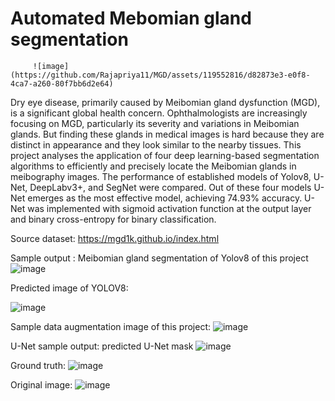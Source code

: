 # Automated Mebomian gland segmentation

         ![image](https://github.com/Rajapriya11/MGD/assets/119552816/d82873e3-e0f8-4ca7-a260-80f7bb6d2e64)

Dry eye disease, primarily caused by Meibomian gland dysfunction (MGD), is a significant global health concern. Ophthalmologists are increasingly focusing on MGD, particularly its severity and variations in Meibomian glands. But finding these glands in medical images is hard because they are distinct in appearance and they look similar to the nearby tissues. This project analyses the application of four deep learning-based segmentation algorithms to efficiently and precisely locate the Meibomian glands in meibography images. The performance of established models of Yolov8, U-Net, DeepLabv3+, and SegNet were compared. Out of these four models U-Net emerges as the most effective model, achieving 74.93% accuracy. U-Net was implemented with sigmoid activation function at the output layer and binary cross-entropy for binary classification.


Source dataset: https://mgd1k.github.io/index.html


Sample output : Meibomian gland segmentation of Yolov8 of this project
![image](https://github.com/Rajapriya11/MGD/assets/119552816/e762d4f7-9961-4f7e-ac4d-23a7d8a03740)

Predicted image of YOLOV8:

![image](https://github.com/Rajapriya11/MGD/assets/119552816/bb1124d1-95c2-4143-868a-30295ee7f1ca)


Sample data augmentation image of this project:
![image](https://github.com/Rajapriya11/MGD/assets/119552816/7eed35d4-1dad-414d-8a02-b1b0d5813486)

U-Net sample output: predicted U-Net mask
![image](https://github.com/Rajapriya11/MGD/assets/119552816/73f98384-2164-42ae-8d9e-f41eec2e058b)

Ground truth:
![image](https://github.com/Rajapriya11/MGD/assets/119552816/9723c567-cf3a-4646-84d0-783b57037bb5)

Original image:
![image](https://github.com/Rajapriya11/MGD/assets/119552816/5c356df6-29af-44bb-bb41-c21e1fb50be6)





